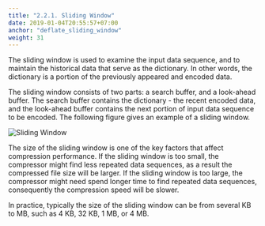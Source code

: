 ```yaml
---
title: "2.2.1. Sliding Window"
date: 2019-01-04T20:55:57+07:00
anchor: "deflate_sliding_window"
weight: 31
---
```


The sliding window is used to examine the input data sequence, and to maintain the historical data that serve as the dictionary. In other words, the dictionary is a portion of the previously appeared and encoded data. 

The sliding window consists of two parts: a <bold>search buffer</bold>, and a <bold>look-ahead buffer</bold>. The search buffer contains the dictionary - the recent encoded data, and the look-ahead buffer contains the next portion of input data sequence to be encoded. The following figure gives an example of a sliding window.

![Sliding Window](./sliding_window.png)

The <bold>size of the sliding window</bold> is one of the key factors that affect compression performance. If the sliding window is too small, the compressor might find less repeated data sequences, as a result the compressed file size will be larger. If the sliding window is too large, the compressor might need spend longer time to find repeated data sequences, consequently the compression speed will be slower. 

In practice, typically the size of the sliding window can be from several KB to MB, such as 4 KB, 32 KB, 1 MB, or 4 MB.
